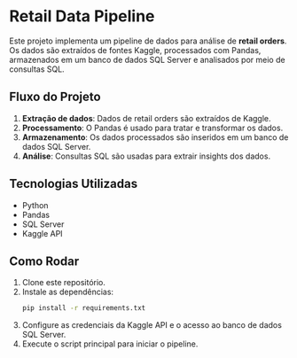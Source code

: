 # Retail Data Pipeline

Este projeto implementa um pipeline de dados para análise de **retail orders**. Os dados são extraídos de fontes Kaggle, processados com Pandas, armazenados em um banco de dados SQL Server e analisados por meio de consultas SQL.

## Fluxo do Projeto
1. **Extração de dados**: Dados de retail orders são extraídos de Kaggle.
2. **Processamento**: O Pandas é usado para tratar e transformar os dados.
3. **Armazenamento**: Os dados processados são inseridos em um banco de dados SQL Server.
4. **Análise**: Consultas SQL são usadas para extrair insights dos dados.

## Tecnologias Utilizadas
- Python
- Pandas
- SQL Server
- Kaggle API

## Como Rodar
1. Clone este repositório.
2. Instale as dependências:  
   ```bash
   pip install -r requirements.txt
   ```
3. Configure as credenciais da Kaggle API e o acesso ao banco de dados SQL Server.
4. Execute o script principal para iniciar o pipeline.
